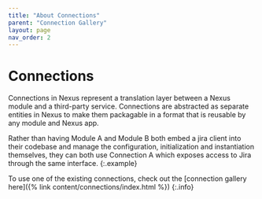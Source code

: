 ```yaml
---
title: "About Connections"
parent: "Connection Gallery"
layout: page
nav_order: 2
---
```

# Connections

Connections in Nexus represent a translation layer between a Nexus module and a third-party service.  Connections are abstracted as separate entities in Nexus to make them packagable in a format that is reusable by any module and Nexus app.

Rather than having Module A and Module B both embed a jira client into their codebase and manage the configuration, initialization and instantiation themselves, they can both use Connection A which exposes access to Jira through the same interface.
{:.example}

To use one of the existing connections, check out the [connection gallery here]({% link content/connections/index.html %})
{:.info}


